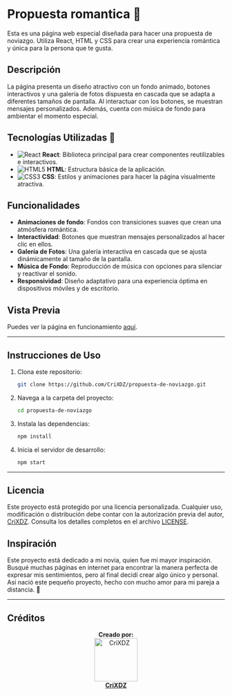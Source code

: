 # Propuesta romantica :sparkling_heart:

Esta es una página web especial diseñada para hacer una propuesta de noviazgo. Utiliza React, HTML y CSS para crear una experiencia romántica y única para la persona que te gusta.

## Descripción

La página presenta un diseño atractivo con un fondo animado, botones interactivos y una galería de fotos dispuesta en cascada que se adapta a diferentes tamaños de pantalla. Al interactuar con los botones, se muestran mensajes personalizados. Además, cuenta con música de fondo para ambientar el momento especial.

## Tecnologías Utilizadas :hammer:

- ![React](https://img.shields.io/badge/-React-61DAFB?style=flat-square&logo=react&logoColor=black) **React**: Biblioteca principal para crear componentes reutilizables e interactivos.
- ![HTML5](https://img.shields.io/badge/-HTML5-E34F26?style=flat-square&logo=html5&logoColor=white) **HTML**: Estructura básica de la aplicación.
- ![CSS3](https://img.shields.io/badge/-CSS3-1572B6?style=flat-square&logo=css3&logoColor=white) **CSS**: Estilos y animaciones para hacer la página visualmente atractiva.

## Funcionalidades

- **Animaciones de fondo**: Fondos con transiciones suaves que crean una atmósfera romántica.
- **Interactividad**: Botones que muestran mensajes personalizados al hacer clic en ellos.
- **Galería de Fotos**: Una galería interactiva en cascada que se ajusta dinámicamente al tamaño de la pantalla.
- **Música de Fondo**: Reproducción de música con opciones para silenciar y reactivar el sonido.
- **Responsividad**: Diseño adaptativo para una experiencia óptima en dispositivos móviles y de escritorio.

## Vista Previa

Puedes ver la página en funcionamiento [aquí](https://propuesta-romantica.vercel.app/).

---

## Instrucciones de Uso

1. Clona este repositorio:
   ```sh
   git clone https://github.com/CriXDZ/propuesta-de-noviazgo.git
   ```
2. Navega a la carpeta del proyecto:
   ```sh
   cd propuesta-de-noviazgo
   ```
3. Instala las dependencias:
   ```sh
   npm install
   ```
4. Inicia el servidor de desarrollo:
   ```sh
   npm start
   ```

---

## Licencia

Este proyecto está protegido por una licencia personalizada. Cualquier uso, modificación o distribución debe contar con la autorización previa del autor, [CriXDZ](https://github.com/CriXDZ). Consulta los detalles completos en el archivo [LICENSE](./LICENSE).

## Inspiración

Este proyecto está dedicado a mi novia, quien fue mi mayor inspiración. Busqué muchas páginas en internet para encontrar la manera perfecta de expresar mis sentimientos, pero al final decidí crear algo único y personal. Así nació este pequeño proyecto, hecho con mucho amor para mi pareja a distancia. 💖

---

## Créditos

<p align="center">
  <b>Creado por:</b><br>
  <a href="https://github.com/CriXDZ">
    <img src="https://avatars.githubusercontent.com/CriXDZ" width="100" alt="CriXDZ"><br>
    <strong>CriXDZ</strong>
  </a>
</p>
